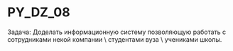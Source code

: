# PY_DZ_08
Задача: Доделать информационную систему позволяющую работать с сотрудниками некой компании \ студентами вуза \ учениками школы.
